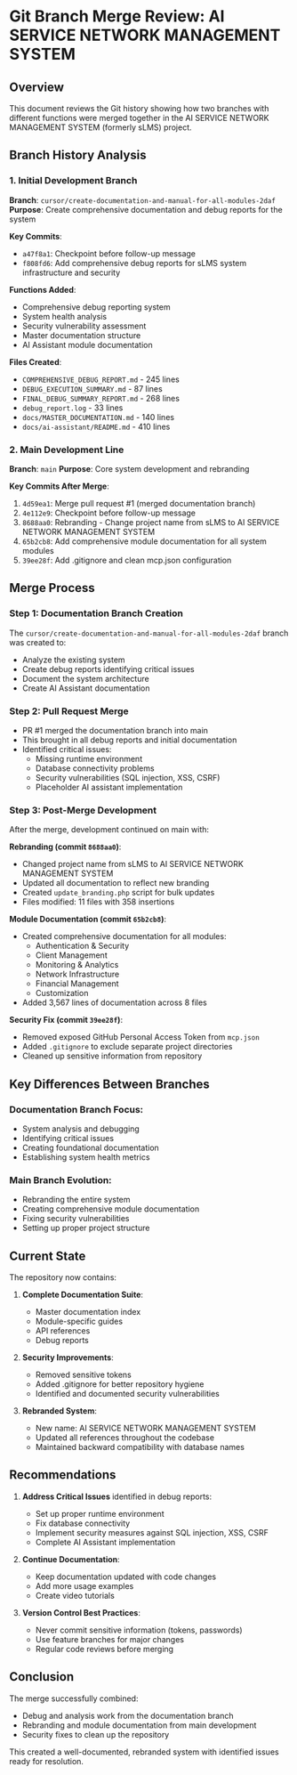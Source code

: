 # Git Branch Merge Review: AI SERVICE NETWORK MANAGEMENT SYSTEM

## Overview
This document reviews the Git history showing how two branches with different functions were merged together in the AI SERVICE NETWORK MANAGEMENT SYSTEM (formerly sLMS) project.

## Branch History Analysis

### 1. Initial Development Branch
**Branch**: `cursor/create-documentation-and-manual-for-all-modules-2daf`
**Purpose**: Create comprehensive documentation and debug reports for the system

**Key Commits**:
- `a47f8a1`: Checkpoint before follow-up message
- `f808fd6`: Add comprehensive debug reports for sLMS system infrastructure and security

**Functions Added**:
- Comprehensive debug reporting system
- System health analysis
- Security vulnerability assessment
- Master documentation structure
- AI Assistant module documentation

**Files Created**:
- `COMPREHENSIVE_DEBUG_REPORT.md` - 245 lines
- `DEBUG_EXECUTION_SUMMARY.md` - 87 lines
- `FINAL_DEBUG_SUMMARY_REPORT.md` - 268 lines
- `debug_report.log` - 33 lines
- `docs/MASTER_DOCUMENTATION.md` - 140 lines
- `docs/ai-assistant/README.md` - 410 lines

### 2. Main Development Line
**Branch**: `main`
**Purpose**: Core system development and rebranding

**Key Commits After Merge**:
1. `4d59ea1`: Merge pull request #1 (merged documentation branch)
2. `4e112e9`: Checkpoint before follow-up message
3. `8688aa0`: Rebranding - Change project name from sLMS to AI SERVICE NETWORK MANAGEMENT SYSTEM
4. `65b2cb8`: Add comprehensive module documentation for all system modules
5. `39ee28f`: Add .gitignore and clean mcp.json configuration

## Merge Process

### Step 1: Documentation Branch Creation
The `cursor/create-documentation-and-manual-for-all-modules-2daf` branch was created to:
- Analyze the existing system
- Create debug reports identifying critical issues
- Document the system architecture
- Create AI Assistant documentation

### Step 2: Pull Request Merge
- PR #1 merged the documentation branch into main
- This brought in all debug reports and initial documentation
- Identified critical issues:
  - Missing runtime environment
  - Database connectivity problems
  - Security vulnerabilities (SQL injection, XSS, CSRF)
  - Placeholder AI assistant implementation

### Step 3: Post-Merge Development
After the merge, development continued on main with:

**Rebranding (commit `8688aa0`)**:
- Changed project name from sLMS to AI SERVICE NETWORK MANAGEMENT SYSTEM
- Updated all documentation to reflect new branding
- Created `update_branding.php` script for bulk updates
- Files modified: 11 files with 358 insertions

**Module Documentation (commit `65b2cb8`)**:
- Created comprehensive documentation for all modules:
  - Authentication & Security
  - Client Management
  - Monitoring & Analytics
  - Network Infrastructure
  - Financial Management
  - Customization
- Added 3,567 lines of documentation across 8 files

**Security Fix (commit `39ee28f`)**:
- Removed exposed GitHub Personal Access Token from `mcp.json`
- Added `.gitignore` to exclude separate project directories
- Cleaned up sensitive information from repository

## Key Differences Between Branches

### Documentation Branch Focus:
- System analysis and debugging
- Identifying critical issues
- Creating foundational documentation
- Establishing system health metrics

### Main Branch Evolution:
- Rebranding the entire system
- Creating comprehensive module documentation
- Fixing security vulnerabilities
- Setting up proper project structure

## Current State

The repository now contains:
1. **Complete Documentation Suite**:
   - Master documentation index
   - Module-specific guides
   - API references
   - Debug reports

2. **Security Improvements**:
   - Removed sensitive tokens
   - Added .gitignore for better repository hygiene
   - Identified and documented security vulnerabilities

3. **Rebranded System**:
   - New name: AI SERVICE NETWORK MANAGEMENT SYSTEM
   - Updated all references throughout the codebase
   - Maintained backward compatibility with database names

## Recommendations

1. **Address Critical Issues** identified in debug reports:
   - Set up proper runtime environment
   - Fix database connectivity
   - Implement security measures against SQL injection, XSS, CSRF
   - Complete AI Assistant implementation

2. **Continue Documentation**:
   - Keep documentation updated with code changes
   - Add more usage examples
   - Create video tutorials

3. **Version Control Best Practices**:
   - Never commit sensitive information (tokens, passwords)
   - Use feature branches for major changes
   - Regular code reviews before merging

## Conclusion

The merge successfully combined:
- Debug and analysis work from the documentation branch
- Rebranding and module documentation from main development
- Security fixes to clean up the repository

This created a well-documented, rebranded system with identified issues ready for resolution.